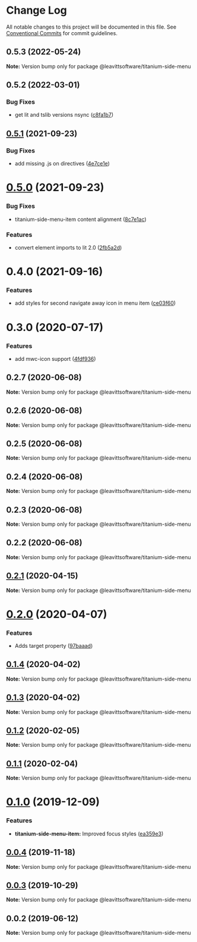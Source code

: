 # Change Log

All notable changes to this project will be documented in this file.
See [Conventional Commits](https://conventionalcommits.org) for commit guidelines.

## 0.5.3 (2022-05-24)

**Note:** Version bump only for package @leavittsoftware/titanium-side-menu





## 0.5.2 (2022-03-01)


### Bug Fixes

* get lit and tslib versions nsync ([c8fa1b7](https://github.com/LeavittSoftware/titanium-elements/commit/c8fa1b77320c6b6854009bb076ba0bcc2c632ae0))





## [0.5.1](https://github.com/LeavittSoftware/titanium-elements/compare/@leavittsoftware/titanium-side-menu@0.5.0...@leavittsoftware/titanium-side-menu@0.5.1) (2021-09-23)


### Bug Fixes

* add missing .js on directives  ([4e7ce1e](https://github.com/LeavittSoftware/titanium-elements/commit/4e7ce1eb2b51213e21d01755674239e810b24cd1))





# [0.5.0](https://github.com/LeavittSoftware/titanium-elements/compare/@leavittsoftware/titanium-side-menu@0.4.0...@leavittsoftware/titanium-side-menu@0.5.0) (2021-09-23)


### Bug Fixes

* titanium-side-menu-item content alignment ([8c7e1ac](https://github.com/LeavittSoftware/titanium-elements/commit/8c7e1ac5acc9c4bb5e53691837eec1d803f5eef0))


### Features

* convert element imports to lit 2.0 ([2fb5a2d](https://github.com/LeavittSoftware/titanium-elements/commit/2fb5a2da5a5af636541ce58e398fdf587e2c008a))





# 0.4.0 (2021-09-16)


### Features

* add styles for second navigate away icon in menu item ([ce03f60](https://github.com/LeavittSoftware/titanium-elements/commit/ce03f6039a03691377a9071624580d29f89d3fbd))





# 0.3.0 (2020-07-17)


### Features

* add mwc-icon support ([4fdf936](https://github.com/LeavittSoftware/titanium-elements/commit/4fdf936dfbc76890a9ffcff255fdcac1cf8b67d7))





## 0.2.7 (2020-06-08)

**Note:** Version bump only for package @leavittsoftware/titanium-side-menu





## 0.2.6 (2020-06-08)

**Note:** Version bump only for package @leavittsoftware/titanium-side-menu





## 0.2.5 (2020-06-08)

**Note:** Version bump only for package @leavittsoftware/titanium-side-menu





## 0.2.4 (2020-06-08)

**Note:** Version bump only for package @leavittsoftware/titanium-side-menu





## 0.2.3 (2020-06-08)

**Note:** Version bump only for package @leavittsoftware/titanium-side-menu





## 0.2.2 (2020-06-08)

**Note:** Version bump only for package @leavittsoftware/titanium-side-menu





## [0.2.1](https://github.com/LeavittSoftware/titanium-elements/compare/@leavittsoftware/titanium-side-menu@0.2.0...@leavittsoftware/titanium-side-menu@0.2.1) (2020-04-15)

**Note:** Version bump only for package @leavittsoftware/titanium-side-menu





# [0.2.0](https://github.com/LeavittSoftware/titanium-elements/compare/@leavittsoftware/titanium-side-menu@0.1.4...@leavittsoftware/titanium-side-menu@0.2.0) (2020-04-07)


### Features

* Adds target property ([97baaad](https://github.com/LeavittSoftware/titanium-elements/commit/97baaade054f7855796c5798f20fb4f7c76890f5))





## [0.1.4](https://github.com/LeavittSoftware/titanium-elements/compare/@leavittsoftware/titanium-side-menu@0.1.3...@leavittsoftware/titanium-side-menu@0.1.4) (2020-04-02)

**Note:** Version bump only for package @leavittsoftware/titanium-side-menu





## [0.1.3](https://github.com/LeavittSoftware/titanium-elements/compare/@leavittsoftware/titanium-side-menu@0.1.2...@leavittsoftware/titanium-side-menu@0.1.3) (2020-04-02)

**Note:** Version bump only for package @leavittsoftware/titanium-side-menu





## [0.1.2](https://github.com/LeavittSoftware/titanium-elements/compare/@leavittsoftware/titanium-side-menu@0.1.1...@leavittsoftware/titanium-side-menu@0.1.2) (2020-02-05)

**Note:** Version bump only for package @leavittsoftware/titanium-side-menu





## [0.1.1](https://github.com/LeavittSoftware/titanium-elements/compare/@leavittsoftware/titanium-side-menu@0.1.0...@leavittsoftware/titanium-side-menu@0.1.1) (2020-02-04)

**Note:** Version bump only for package @leavittsoftware/titanium-side-menu





# [0.1.0](https://github.com/LeavittSoftware/titanium-elements/compare/@leavittsoftware/titanium-side-menu@0.0.4...@leavittsoftware/titanium-side-menu@0.1.0) (2019-12-09)


### Features

* **titanium-side-menu-item:** Improved focus styles ([ea359e3](https://github.com/LeavittSoftware/titanium-elements/commit/ea359e382ee77612905cf394dcb32656b05c7216))





## [0.0.4](https://github.com/LeavittSoftware/titanium-elements/compare/@leavittsoftware/titanium-side-menu@0.0.3...@leavittsoftware/titanium-side-menu@0.0.4) (2019-11-18)

**Note:** Version bump only for package @leavittsoftware/titanium-side-menu





## [0.0.3](https://github.com/LeavittSoftware/titanium-elements/compare/@leavittsoftware/titanium-side-menu@0.0.2...@leavittsoftware/titanium-side-menu@0.0.3) (2019-10-29)

**Note:** Version bump only for package @leavittsoftware/titanium-side-menu





## 0.0.2 (2019-06-12)

**Note:** Version bump only for package @leavittsoftware/titanium-side-menu
